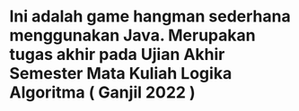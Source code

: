 # Ini adalah game hangman sederhana menggunakan Java. Merupakan tugas akhir pada Ujian Akhir Semester Mata Kuliah Logika Algoritma ( Ganjil 2022 )
